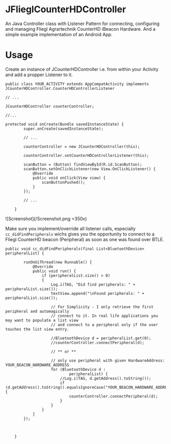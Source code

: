 # JFlieglCounterHDController
An Java Controller class with Listener Pattern for connecting, configuring and managing Fliegl Agrartechnik CounterHD iBeacon Hardware. And a simple example implementation of an Android App.

# Usage

Create an instance of JCounterHDController i.e. from within your Activity and add a propper Listener to it.

```
public class YOUR_ACTIVITY extends AppCompatActivity implements JCounterHDController.CounterHDControllerListener

// ...

JCounterHDController counterController;

//...

protected void onCreate(Bundle savedInstanceState) {
        super.onCreate(savedInstanceState);

        // ...

        counterController = new JCounterHDController(this);
        
        counterController.setCounterHDControllerListener(this);

        scanButton = (Button) findViewById(R.id.ScanButton);
        scanButton.setOnClickListener(new View.OnClickListener() {
            @Override
            public void onClick(View view) {
                scanButtonPushed();
            }
        });
        
        // ...

    }
```

![Screenshot](/Screenshot.png =350x)

Make sure you implement/override all listener calls, especially ```cc_didFindPeripherals``` wichs gives you the opportunity to connect to a Fliegl CounterHD beacon (Peripheral) as soon as one was found over BTLE.



```
public void cc_didFindPeripherals(final List<BluetoothDevice> peripheralList) {

        runOnUiThread(new Runnable() {
            @Override
            public void run() {
                if (peripheralList.size() > 0)
                {
                    Log.i(TAG, "Did find peripherals: " + peripheralList.size());
                    textView.append("\nFound peripherals: " + peripheralList.size());

                    // For Simplicity - I only retrieve the first peripheral and automagically
                    // connect to it. In real life applications you may want to populate a list view
                    // and connect to a peripheral only if the user touches the list view entry.

                    //BluetoothDevice d = peripheralList.get(0);
                    //counterController.connectPeripheral(d);

                    // ** or **

                    // only use peripheral with given HardwareAddress: YOUR_BEACON_HARDWARE_ADDRESS
                    for (BluetoothDevice d :
                            peripheralList) {
                        //Log.i(TAG, d.getAddress().toString());
                        if (d.getAddress().toString().equalsIgnoreCase("YOUR_BEACON_HARDWARE_ADDRESS")){
                            counterController.connectPeripheral(d);
                        }
                    }
                }
            }
        });



    }
```
